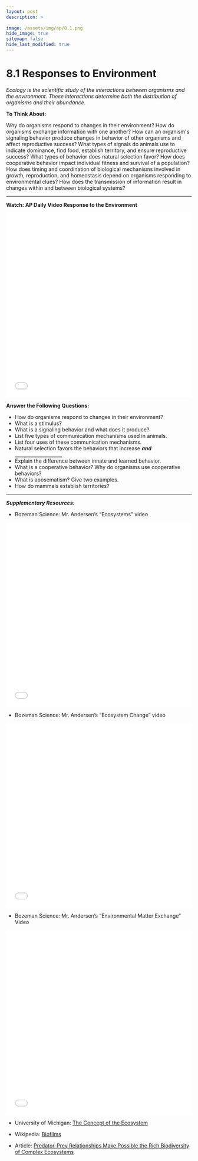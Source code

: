 ```yaml
---
layout: post
description: >
  
image: /assets/img/ap/8.1.png
hide_image: true
sitemap: false
hide_last_modified: true
---
```


# 8.1 Responses to Environment

*Ecology is the scientific study of the interactions between organisms and the environment. These interactions determine both the distribution of organisms and their abundance.*

**To Think About:** 

Why do organisms respond to changes in their environment?
How do organisms exchange information with one another?
How can an organism's signaling behavior produce changes in behavior of other organisms and affect reproductive success?
What types of signals do animals use to indicate dominance, find food, establish territory, and ensure reproductive success?
What types of behavior does natural selection favor?
How does cooperative behavior impact individual fitness and survival of a population?
How does timing and coordination of biological mechanisms involved in growth, reproduction, and homeostasis depend on organisms responding to environmental clues?
How does the transmission of information result in changes within and between biological systems? 

---

**Watch: AP Daily Video Response to the Environment**

<iframe src="//player.bilibili.com/player.html?isOutside=true&aid=762646093&bvid=BV1964y1a7Xj&cid=444163703&p=76&high_quality=1&danmaku=0&autoplay=0" allowfullscreen="allowfullscreen" width="100%" height="500" scrolling="no" frameborder="0" sandbox="allow-top-navigation allow-same-origin allow-forms allow-scripts"></iframe>

**Answer the Following Questions:**

- How do organisms respond to changes in their environment?
- What is a stimulus?
- What is a signaling behavior and what does it produce?
- List five types of communication mechanisms used in animals.
- List four uses of these communication mechanisms.
- Natural selection favors the behaviors that increase  <u>_________________</u>  and <u>__________________</u>  <u>_____________________</u>
- Explain the difference between innate and learned behavior.
- What is a cooperative behavior? Why do organisms use cooperative behaviors?
- What is aposematism? Give two examples.
- How do mammals establish territories?

---

***Supplementary Resources:*** 

- Bozeman Science: Mr. Andersen’s “Ecosystems” video

<iframe src="//player.bilibili.com/player.html?isOutside=true&aid=113690535856333&bvid=BV1tqktY6EHj&cid=27457423005&p=1&high_quality=1&danmaku=0&autoplay=0" allowfullscreen="allowfullscreen" width="100%" height="500" scrolling="no" frameborder="0" sandbox="allow-top-navigation allow-same-origin allow-forms allow-scripts"></iframe>

- Bozeman Science: Mr. Andersen’s “Ecosystem Change” video  

<iframe src="//player.bilibili.com/player.html?isOutside=true&aid=113690535789016&bvid=BV1MqktY6EYy&cid=27457422404&p=1&high_quality=1&danmaku=0&autoplay=0" allowfullscreen="allowfullscreen" width="100%" height="500" scrolling="no" frameborder="0" sandbox="allow-top-navigation allow-same-origin allow-forms allow-scripts"></iframe>

- Bozeman Science: Mr. Andersen’s “Environmental Matter Exchange” Video

<iframe src="//player.bilibili.com/player.html?isOutside=true&aid=113690535854564&bvid=BV1bqktY6EAk&cid=27457422858&p=1&high_quality=1&danmaku=0&autoplay=0" allowfullscreen="allowfullscreen" width="100%" height="500" scrolling="no" frameborder="0" sandbox="allow-top-navigation allow-same-origin allow-forms allow-scripts"></iframe>

- University of Michigan:  [The Concept of the Ecosystem](http://www.globalchange.umich.edu/globalchange1/current/lectures/kling/ecosystem/ecosystem.html)

- Wikipedia: [Biofilms](https://en.wikipedia.org/wiki/Biofilm)

- Article:  [Predator-Prey Relationships Make Possible the Rich Biodiversity of Complex Ecosystems](https://www.sciencedaily.com/releases/2012/02/120222154633.htm)



